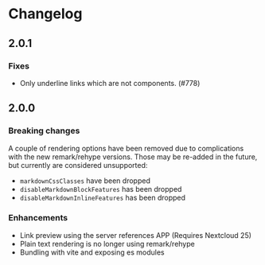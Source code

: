 # Changelog

## 2.0.1

### Fixes

- Only underline links which are not components. (#778)

## 2.0.0

### Breaking changes

A couple of rendering options have been removed due to complications with the
new remark/rehype versions. Those may be re-added in the future, but currently
are considered unsupported:

- `markdownCssClasses` have been dropped
- `disableMarkdownBlockFeatures` has been dropped
- `disableMarkdownInlineFeatures` has been dropped

### Enhancements

- Link preview using the server references APP (Requires Nextcloud 25)
- Plain text rendering is no longer using remark/rehype
- Bundling with vite and exposing es modules
